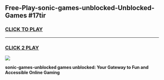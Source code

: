 
## Free-Play-sonic-games-unblocked-Unblocked-Games #17tir
<h3>
<a href="https://news.freeplayer.one?title=sonic-games-unblocked&ref=8M">CLICK TO PLAY</a></h3>
<hr>

<h3>
<a href="https://news.freeplayer.one?title=sonic-games-unblocked&ref=8M">CLICK 2 PLAY</a>
  
</h3>

<a href="https://news.freeplayer.one?title=sonic-games-unblocked&ref=8M"><img src="https://clearcache.store/games.png"></a>


**sonic-games-unblocked games unblocked: Your Gateway to Fun and Accessible Online Gaming**
